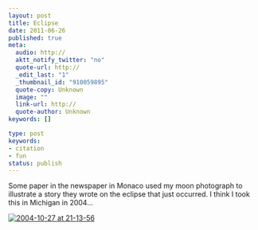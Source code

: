 ```yaml
---
layout: post
title: Eclipse
date: 2011-06-26
published: true
meta:
  audio: http://
  aktt_notify_twitter: "no"
  quote-url: http://
  _edit_last: "1"
  _thumbnail_id: "910059895"
  quote-copy: Unknown
  image: ""
  link-url: http://
  quote-author: Unknown
keywords: []

type: post
keywords:
- citation
- fun
status: publish
---
```

Some paper in the newspaper in Monaco used my moon photograph to illustrate a story they wrote on the eclipse that just occurred.  I think I took this in Michigan in 2004...

[![](http://media.eick.us/2011/06/2004-10-27-at-21-13-56-500x333.jpg "2004-10-27 at 21-13-56")](http://media.eick.us/2011/06/2004-10-27-at-21-13-56.jpg)
